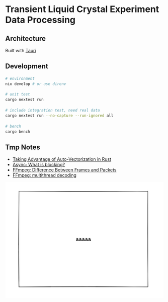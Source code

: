# Transient Liquid Crystal Experiment Data Processing

## Architecture
Built with [Tauri](https://tauri.app)

## Development
```bash
# environment
nix develop # or use direnv

# unit test
cargo nextest run

# include integration test, need real data
cargo nextest run --no-capture --run-ignored all

# bench
cargo bench
```

## Tmp Notes
- [Taking Advantage of Auto-Vectorization in Rust](https://www.nickwilcox.com/blog/autovec)
- [Async: What is blocking?](https://ryhl.io/blog/async-what-is-blocking/)
- [FFmpeg: Difference Between Frames and Packets](https://stackoverflow.com/questions/53574798/difference-between-frames-and-packets-in-ffmpeg)
- [FFmpeg: multithread decoding](https://www.cnblogs.com/TaigaCon/p/10220356.html)

![test image](.github/assets/test.png)
